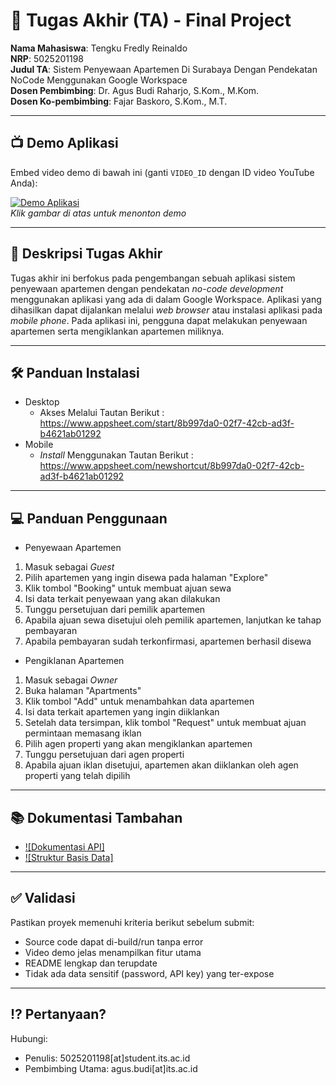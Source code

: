 # 🏁 Tugas Akhir (TA) - Final Project

**Nama Mahasiswa**: Tengku Fredly Reinaldo  
**NRP**: 5025201198  
**Judul TA**: Sistem Penyewaan Apartemen Di Surabaya Dengan Pendekatan NoCode Menggunakan Google Workspace   
**Dosen Pembimbing**: Dr. Agus Budi Raharjo, S.Kom., M.Kom.  
**Dosen Ko-pembimbing**: Fajar Baskoro, S.Kom., M.T.

---

## 📺 Demo Aplikasi  
Embed video demo di bawah ini (ganti `VIDEO_ID` dengan ID video YouTube Anda):  

[![Demo Aplikasi](https://i.ytimg.com/vi/zIfRMTxRaIs/maxresdefault.jpg)](https://www.youtube.com/watch?v=VIDEO_ID)  
*Klik gambar di atas untuk menonton demo*

---

## 📝 Deskripsi Tugas Akhir
Tugas akhir ini berfokus pada pengembangan sebuah aplikasi sistem penyewaan apartemen dengan pendekatan _no-code development_ menggunakan aplikasi yang ada di dalam Google Workspace. Aplikasi yang dihasilkan dapat dijalankan melalui _web browser_ atau instalasi aplikasi pada _mobile phone_. Pada aplikasi ini, pengguna dapat melakukan penyewaan apartemen serta mengiklankan apartemen miliknya.

---

## 🛠 Panduan Instalasi  

- Desktop
  - Akses Melalui Tautan Berikut : https://www.appsheet.com/start/8b997da0-02f7-42cb-ad3f-b4621ab01292
- Mobile
  - _Install_ Menggunakan Tautan Berikut : https://www.appsheet.com/newshortcut/8b997da0-02f7-42cb-ad3f-b4621ab01292

---

## 💻 Panduan Penggunaan
- Penyewaan Apartemen
1. Masuk sebagai _Guest_
2. Pilih apartemen yang ingin disewa pada halaman "Explore"
3. Klik tombol "Booking" untuk membuat ajuan sewa
4. Isi data terkait penyewaan yang akan dilakukan
5. Tunggu persetujuan dari pemilik apartemen
6. Apabila ajuan sewa disetujui oleh pemilik apartemen, lanjutkan ke tahap pembayaran
7. Apabila pembayaran sudah terkonfirmasi, apartemen berhasil disewa

- Pengiklanan Apartemen
1. Masuk sebagai _Owner_
2. Buka halaman "Apartments"
3. Klik tombol "Add" untuk menambahkan data apartemen
4. Isi data terkait apartemen yang ingin diiklankan
5. Setelah data tersimpan, klik tombol "Request" untuk membuat ajuan permintaan memasang iklan
6. Pilih agen properti yang akan mengiklankan apartemen
7. Tunggu persetujuan dari agen properti
8. Apabila ajuan iklan disetujui, apartemen akan diiklankan oleh agen properti yang telah dipilih
---

## 📚 Dokumentasi Tambahan

- [![Dokumentasi API]](https://docs.midtrans.com/reference/snap-api-overview)
- [![Struktur Basis Data]](https://drive.google.com/file/d/1osyyOaerBBs3iNJT4SB4m85v2r8fWsA-/view?usp=sharing)

---

## ✅ Validasi

Pastikan proyek memenuhi kriteria berikut sebelum submit:
- Source code dapat di-build/run tanpa error
- Video demo jelas menampilkan fitur utama
- README lengkap dan terupdate
- Tidak ada data sensitif (password, API key) yang ter-expose

---

## ⁉️ Pertanyaan?

Hubungi:
- Penulis: 5025201198[at]student.its.ac.id
- Pembimbing Utama: agus.budi[at]its.ac.id

